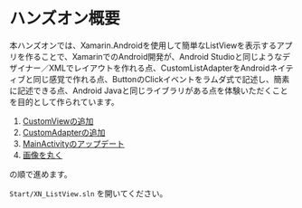 # ハンズオン概要

本ハンズオンでは、Xamarin.Androidを使用して簡単なListViewを表示するアプリを作ることで、XamarinでのAndroid開発が、Android Studioと同じようなデザイナー／XMLでレイアウトを作れる点、CustomListAdapterをAndroidネイティブと同じ感覚で作れる点、ButtonのClickイベントをラムダ式で記述し、簡素に記述できる点、Android Javaと同じライブラリがある点を体験いただくことを目的として作られています。

1. [CustomViewの追加](02.AddCustomView.md)
1. [CustomAdapterの追加](03.AddCustomAdapter.md)
1. [MainActivityのアップデート](04.UpdateMainActivity.md)
1. [画像を丸く](05.UpdateCircleImage.md)

の順で進めます。

`Start/XN_ListView.sln` を開いてください。
